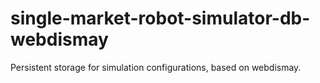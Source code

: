 single-market-robot-simulator-db-webdismay
=========

Persistent storage for simulation configurations,  based on webdismay.

